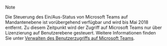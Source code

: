 > [!NOTE]
> Die Steuerung des Ein/Aus-Status von Microsoft Teams auf Mandantenebene ist vorübergehend verfügbar und wird bis Mai 2018 entfernt. Zu diesem Zeitpunkt wird der Zugriff auf Microsoft Teams nur über Lizenzierung auf Benutzerebene gesteuert. Weitere Informationen finden Sie unter [Verwalten des Benutzerzugriffs auf Microsoft Teams](../user-access.md).